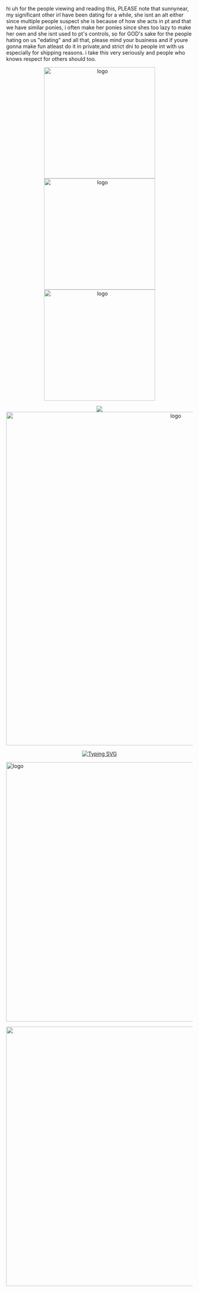 hi uh for the people viewing and reading this, PLEASE note that sunnynear, my significant other irl have been dating for a while, she isnt an alt either since multiple people suspect she is because of how she acts in pt and that we have similar ponies, i often make her ponies since shes too lazy to make her own and she isnt used to pt's controls, so for GOD's sake for the people hating on us "edating" and all that, please mind your business and if youre gonna make fun atleast do it in private,and strict dni to people int with us especially for shipping reasons. i take this very seriously and people who knows respect for others should too.
<div align="center">
<img src="https://files.catbox.moe/cae6q9.jpeg" alt="logo"  width="300" height="auto" /><img src="https://files.catbox.moe/toeu5v.jpeg" alt="logo"  width="300" height="auto" />
<img src="https://files.catbox.moe/to81nt.jpeg" alt="logo"  width="300" height="auto" />

  
![](https://komarev.com/ghpvc/?username=Ovrpheus&label=stalkers:&color=e1cac2&style=plastic)
<img src="https://files.catbox.moe/zkhgbn.png" alt="logo"  width="900" height="auto" />

<p align="middle"><a href="https://git.io/typing-svg"><img src="https://readme-typing-svg.demolab.com?font=Fira+Code&size=18&pause=1000&color=707070&multiline=true&width=435&lines=Has+been+the+treasure+of+my+life." alt="Typing SVG" /></a></p>
<p align="left"> <img src="https://files.catbox.moe/gqz35d.png" alt="logo"  width="700" height="auto" /></p></p> <p align="right"><img src="https://files.catbox.moe/y2tof5.png" alt="logo"  width="700" height="auto" /></p>
